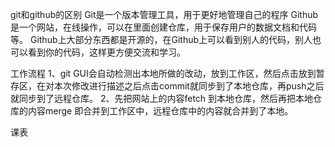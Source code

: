 git和github的区别
Git是一个版本管理工具，用于更好地管理自己的程序
Github是一个网站，在线操作，可以在里面创建仓库，用于保存用户的数据文档和代码等。
Github上大部分东西都是开源的，在Github上可以看到别人的代码，别人也可以看到你的代码，这样更方便交流和学习。

工作流程
1、git GUI会自动检测出本地所做的改动，放到工作区，然后点击放到暂存区，在对本次修改进行描述之后点击commit就同步到了本地仓库，再push之后就同步到了远程仓库。
2、先把网站上的内容fetch 到本地仓库，然后再把本地仓库的内容merge 即合并到工作区中，远程仓库中的内容就合并到了本地。

课表


